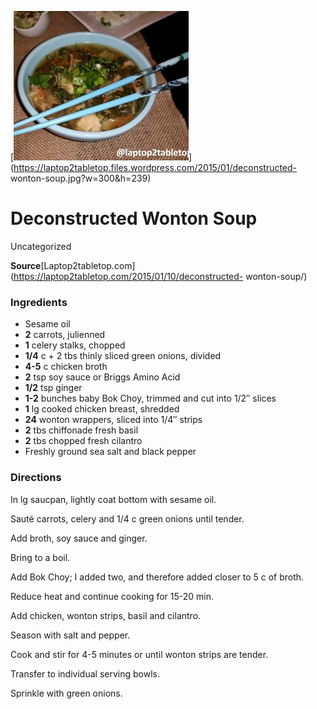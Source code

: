 ﻿

[![](./images/8f94792b-68ff-4db1-8efa-44c51c4900ac.jpg)](https://laptop2tabletop.files.wordpress.com/2015/01/deconstructed-
wonton-soup.jpg?w=300&h=239)

#  Deconstructed Wonton Soup

Uncategorized

**Source**[Laptop2tabletop.com](https://laptop2tabletop.com/2015/01/10/deconstructed-
wonton-soup/)

###  Ingredients

  * Sesame oil
  *  **2** carrots, julienned
  *  **1** celery stalks, chopped
  *  **1/4** c + 2 tbs thinly sliced green onions, divided
  *  **4-5** c chicken broth
  *  **2** tsp soy sauce or Briggs Amino Acid
  *  **1/2** tsp ginger
  *  **1-2** bunches baby Bok Choy, trimmed and cut into 1/2″ slices
  *  **1** lg cooked chicken breast, shredded
  *  **24** wonton wrappers, sliced into 1/4″ strips
  *  **2** tbs chiffonade fresh basil
  *  **2** tbs chopped fresh cilantro
  * Freshly ground sea salt and black pepper

###  Directions

In lg saucpan, lightly coat bottom with sesame oil.

Sauté carrots, celery and 1/4 c green onions until tender.

Add broth, soy sauce and ginger.

Bring to a boil.

Add Bok Choy; I added two, and therefore added closer to 5 c of broth.

Reduce heat and continue cooking for 15-20 min.

Add chicken, wonton strips, basil and cilantro.

Season with salt and pepper.

Cook and stir for 4-5 minutes or until wonton strips are tender.

Transfer to individual serving bowls.

Sprinkle with green onions.

